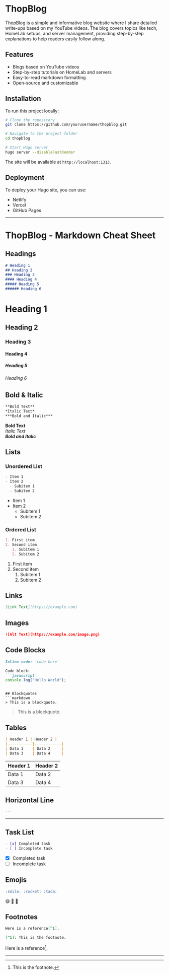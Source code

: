 # ThopBlog

ThopBlog is a simple and informative blog website where I share detailed write-ups based on my YouTube videos. The blog covers topics like tech, HomeLab setups, and server management, providing step-by-step explanations to help readers easily follow along.

## Features
- Blogs based on YouTube videos
- Step-by-step tutorials on HomeLab and servers
- Easy-to-read markdown formatting
- Open-source and customizable

## Installation
To run this project locally:

```sh
# Clone the repository
git clone https://github.com/yourusername/thopblog.git

# Navigate to the project folder
cd thopblog

# Start Hugo server
hugo server --disableFastRender
```

The site will be available at `http://localhost:1313`.

## Deployment
To deploy your Hugo site, you can use:
- Netlify
- Vercel
- GitHub Pages

---

# ThopBlog - Markdown Cheat Sheet

## Headings
```markdown
# Heading 1
## Heading 2
### Heading 3
#### Heading 4
##### Heading 5
###### Heading 6
```
# Heading 1
## Heading 2
### Heading 3
#### Heading 4
##### Heading 5
###### Heading 6

## Bold & Italic
```markdown
**Bold Text**  
*Italic Text*  
***Bold and Italic***
```

**Bold Text**  
*Italic Text*  
***Bold and Italic***

## Lists
### Unordered List
```markdown
- Item 1
- Item 2
  - Subitem 1
  - Subitem 2
```
- Item 1
- Item 2
  - Subitem 1
  - Subitem 2

### Ordered List
```markdown
1. First item
2. Second item
   1. Subitem 1
   2. Subitem 2
```
1. First item
2. Second item
   1. Subitem 1
   2. Subitem 2

## Links
```markdown
[Link Text](https://example.com)
```

## Images
```markdown
![Alt Text](https://example.com/image.png)
```

## Code Blocks
```markdown
Inline code: `code here`

Code block:
```javascript
console.log("Hello World");
```
```

## Blockquotes
```markdown
> This is a blockquote.
```
> This is a blockquote.

## Tables
```markdown
| Header 1 | Header 2 |
|-----------|------------|
| Data 1    | Data 2     |
| Data 3    | Data 4     |
```
| Header 1 | Header 2 |
|-----------|------------|
| Data 1    | Data 2     |
| Data 3    | Data 4     |

## Horizontal Line
```markdown
---
```
---

## Task List
```markdown
- [x] Completed task
- [ ] Incomplete task
```
- [x] Completed task
- [ ] Incomplete task

## Emojis
```markdown
:smile: :rocket: :tada:
```
:smile: :rocket: :tada:

## Footnotes
```markdown
Here is a reference[^1].

[^1]: This is the footnote.
```
Here is a reference[^1].

[^1]: This is the footnote.

---